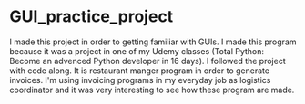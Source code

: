 # GUI_practice_project
I made this project in order to getting familiar with GUIs.
 I made this program because it was a project in one of my Udemy classes (Total Python: Become an advenced Python developer in 16 days). I followed the project with code along. It is restaurant manger program in order to generate invoices. I'm using invoicing programs in my everyday job as logistics coordinator and it was very interesting to see how these program are made.
